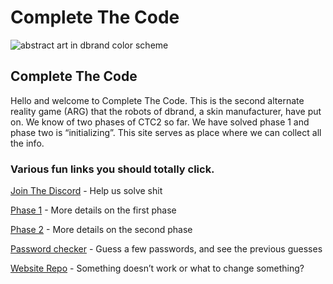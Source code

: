 # Complete The Code

![abstract art in dbrand color scheme](https://cdn.cpixl.com/img/db/ctc/db-ctc-header-art-01-comp.png)

## Complete The Code

Hello and welcome to Complete The Code. This is the second alternate reality game (ARG) that the robots of dbrand, a skin manufacturer, have put on. We know of two phases of CTC2 so far. We have solved phase 1 and phase two is “initializing”. This site serves as place where we can collect all the info.

### Various fun links you should totally click.

[Join The Discord](https://discord.gg/dbrand) - Help us solve shit

[Phase 1](phase-1.md) - More details on the first phase

[Phase 2](phase-2.md) - More details on the second phase

[Password checker](https://ctc2.zevaryx.com) - Guess a few passwords, and see the previous guesses

[Website Repo](https://github.com/SideMatter/completethecode) - Something doesn’t work or what to change something?

###
